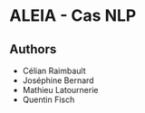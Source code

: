 # ALEIA - Cas NLP

## Authors

- Célian Raimbault
- Joséphine Bernard
- Mathieu Latournerie
- Quentin Fisch
